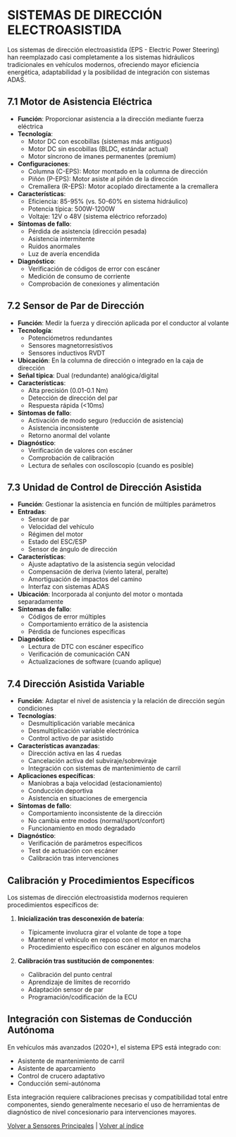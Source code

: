 # SISTEMAS DE DIRECCIÓN ELECTROASISTIDA

Los sistemas de dirección electroasistida (EPS - Electric Power Steering) han reemplazado casi completamente a los sistemas hidráulicos tradicionales en vehículos modernos, ofreciendo mayor eficiencia energética, adaptabilidad y la posibilidad de integración con sistemas ADAS.

## 7.1 Motor de Asistencia Eléctrica

- **Función**: Proporcionar asistencia a la dirección mediante fuerza eléctrica
- **Tecnología**: 
  - Motor DC con escobillas (sistemas más antiguos)
  - Motor DC sin escobillas (BLDC, estándar actual)
  - Motor síncrono de imanes permanentes (premium)
- **Configuraciones**:
  - Columna (C-EPS): Motor montado en la columna de dirección
  - Piñón (P-EPS): Motor asiste al piñón de la dirección
  - Cremallera (R-EPS): Motor acoplado directamente a la cremallera
- **Características**:
  - Eficiencia: 85-95% (vs. 50-60% en sistema hidráulico)
  - Potencia típica: 500W-1200W
  - Voltaje: 12V o 48V (sistema eléctrico reforzado)
- **Síntomas de fallo**:
  - Pérdida de asistencia (dirección pesada)
  - Asistencia intermitente
  - Ruidos anormales
  - Luz de avería encendida
- **Diagnóstico**:
  - Verificación de códigos de error con escáner
  - Medición de consumo de corriente
  - Comprobación de conexiones y alimentación

## 7.2 Sensor de Par de Dirección

- **Función**: Medir la fuerza y dirección aplicada por el conductor al volante
- **Tecnología**: 
  - Potenciómetros redundantes
  - Sensores magnetorresistivos
  - Sensores inductivos RVDT
- **Ubicación**: En la columna de dirección o integrado en la caja de dirección
- **Señal típica**: Dual (redundante) analógica/digital
- **Características**:
  - Alta precisión (0.01-0.1 Nm)
  - Detección de dirección del par
  - Respuesta rápida (<10ms)
- **Síntomas de fallo**:
  - Activación de modo seguro (reducción de asistencia)
  - Asistencia inconsistente
  - Retorno anormal del volante
- **Diagnóstico**:
  - Verificación de valores con escáner
  - Comprobación de calibración
  - Lectura de señales con osciloscopio (cuando es posible)

## 7.3 Unidad de Control de Dirección Asistida

- **Función**: Gestionar la asistencia en función de múltiples parámetros
- **Entradas**:
  - Sensor de par
  - Velocidad del vehículo
  - Régimen del motor
  - Estado del ESC/ESP
  - Sensor de ángulo de dirección
- **Características**:
  - Ajuste adaptativo de la asistencia según velocidad
  - Compensación de deriva (viento lateral, peralte)
  - Amortiguación de impactos del camino
  - Interfaz con sistemas ADAS
- **Ubicación**: Incorporada al conjunto del motor o montada separadamente
- **Síntomas de fallo**:
  - Códigos de error múltiples
  - Comportamiento errático de la asistencia
  - Pérdida de funciones específicas
- **Diagnóstico**:
  - Lectura de DTC con escáner específico
  - Verificación de comunicación CAN
  - Actualizaciones de software (cuando aplique)

## 7.4 Dirección Asistida Variable

- **Función**: Adaptar el nivel de asistencia y la relación de dirección según condiciones
- **Tecnologías**:
  - Desmultiplicación variable mecánica
  - Desmultiplicación variable electrónica
  - Control activo de par asistido
- **Características avanzadas**:
  - Dirección activa en las 4 ruedas
  - Cancelación activa del subviraje/sobreviraje
  - Integración con sistemas de mantenimiento de carril
- **Aplicaciones específicas**:
  - Maniobras a baja velocidad (estacionamiento)
  - Conducción deportiva
  - Asistencia en situaciones de emergencia
- **Síntomas de fallo**:
  - Comportamiento inconsistente de la dirección
  - No cambia entre modos (normal/sport/confort)
  - Funcionamiento en modo degradado
- **Diagnóstico**:
  - Verificación de parámetros específicos
  - Test de actuación con escáner
  - Calibración tras intervenciones

## Calibración y Procedimientos Específicos

Los sistemas de dirección electroasistida modernos requieren procedimientos específicos de:

1. **Inicialización tras desconexión de batería**:
   - Típicamente involucra girar el volante de tope a tope
   - Mantener el vehículo en reposo con el motor en marcha
   - Procedimiento específico con escáner en algunos modelos

2. **Calibración tras sustitución de componentes**:
   - Calibración del punto central
   - Aprendizaje de límites de recorrido
   - Adaptación sensor de par
   - Programación/codificación de la ECU

## Integración con Sistemas de Conducción Autónoma

En vehículos más avanzados (2020+), el sistema EPS está integrado con:
- Asistente de mantenimiento de carril
- Asistente de aparcamiento
- Control de crucero adaptativo
- Conducción semi-autónoma

Esta integración requiere calibraciones precisas y compatibilidad total entre componentes, siendo generalmente necesario el uso de herramientas de diagnóstico de nivel concesionario para intervenciones mayores.

[Volver a Sensores Principales](sensores-principales.md) | [Volver al índice](../sensores-y-actuadores.md)